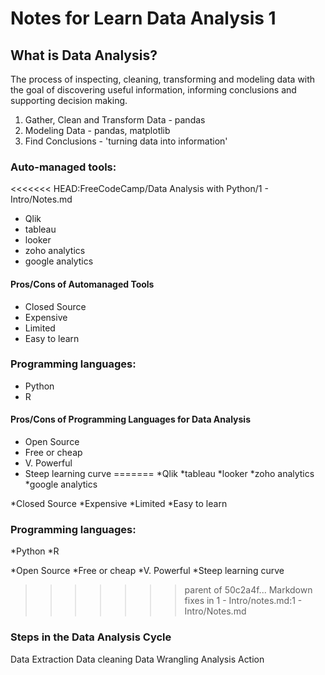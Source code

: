 # Notes for Learn Data Analysis 1

## What is Data Analysis?
The process of inspecting, cleaning, transforming and modeling data with the goal of discovering useful information, informing conclusions and supporting decision making.

1. Gather, Clean and Transform Data - pandas
2. Modeling Data - pandas, matplotlib
3. Find Conclusions - 'turning data into information'


### Auto-managed tools:
<<<<<<< HEAD:FreeCodeCamp/Data Analysis with Python/1 - Intro/Notes.md
* Qlik
* tableau
* looker
* zoho analytics
* google analytics
#### Pros/Cons of Automanaged Tools
* Closed Source
* Expensive
* Limited
* Easy to learn

### Programming languages:
* Python
* R
#### Pros/Cons of Programming Languages for Data Analysis
* Open Source
* Free or cheap
* V. Powerful
* Steep learning curve
=======
*Qlik
*tableau
*looker
*zoho analytics
*google analytics

*Closed Source
*Expensive
*Limited
*Easy to learn

### Programming languages:
*Python
*R

*Open Source
*Free or cheap
*V. Powerful
*Steep learning curve
>>>>>>> parent of 50c2a4f... Markdown fixes  in 1 - Intro/notes.md:1 - Intro/Notes.md

### Steps in the Data Analysis Cycle
Data Extraction
Data cleaning
Data Wrangling
Analysis
Action
